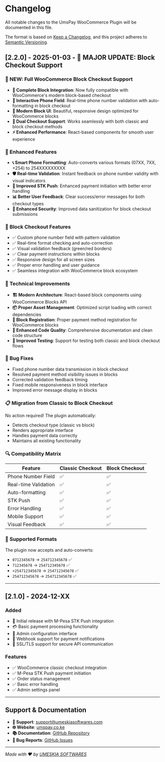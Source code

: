 # Changelog

All notable changes to the UmsPay WooCommerce Plugin will be documented in this file.

The format is based on [Keep a Changelog](https://keepachangelog.com/en/1.0.0/),
and this project adheres to [Semantic Versioning](https://semver.org/spec/v2.0.0.html).

## [2.2.0] - 2025-01-03 - 🚀 MAJOR UPDATE: Block Checkout Support

### 🎉 NEW: Full WooCommerce Block Checkout Support
- **🧱 Complete Block Integration**: Now fully compatible with WooCommerce's modern block-based checkout
- **📱 Interactive Phone Field**: Real-time phone number validation with auto-formatting in block checkout
- **🎨 Modern Block UI**: Beautiful, responsive design optimized for WooCommerce blocks
- **🔄 Dual Checkout Support**: Works seamlessly with both classic and block checkout methods
- **⚡ Enhanced Performance**: React-based components for smooth user experience

### 🔧 Enhanced Features
- **📞 Smart Phone Formatting**: Auto-converts various formats (07XX, 7XX, +254) to 254XXXXXXXXX
- **🛡️ Real-time Validation**: Instant feedback on phone number validity with visual indicators
- **🎯 Improved STK Push**: Enhanced payment initiation with better error handling
- **📊 Better User Feedback**: Clear success/error messages for both checkout types
- **🔐 Enhanced Security**: Improved data sanitization for block checkout submissions

### 🚀 Block Checkout Features
- ✅ Custom phone number field with pattern validation
- ✅ Real-time format checking and auto-correction
- ✅ Visual validation feedback (green/red borders)
- ✅ Clear payment instructions within blocks
- ✅ Responsive design for all screen sizes
- ✅ Proper error handling and user guidance
- ✅ Seamless integration with WooCommerce block ecosystem

### 🔧 Technical Improvements
- **🏗️ Modern Architecture**: React-based block components using WooCommerce Blocks API
- **📦 Proper Asset Management**: Optimized script loading with correct dependencies
- **🔧 Block Registration**: Proper payment method registration for WooCommerce blocks
- **📝 Enhanced Code Quality**: Comprehensive documentation and clean code structure
- **🧪 Improved Testing**: Support for testing both classic and block checkout flows

### 🐛 Bug Fixes
- Fixed phone number data transmission in block checkout
- Resolved payment method visibility issues in blocks
- Corrected validation feedback timing
- Fixed mobile responsiveness in block interface
- Improved error message display in blocks

### 📋 Migration from Classic to Block Checkout
No action required! The plugin automatically:
- Detects checkout type (classic vs block)
- Renders appropriate interface
- Handles payment data correctly
- Maintains all existing functionality

### 🔍 Compatibility Matrix
| Feature | Classic Checkout | Block Checkout |
|---------|------------------|----------------|
| Phone Number Field | ✅ | ✅ |
| Real-time Validation | ✅ | ✅ |
| Auto-formatting | ✅ | ✅ |
| STK Push | ✅ | ✅ |
| Error Handling | ✅ | ✅ |
| Mobile Support | ✅ | ✅ |
| Visual Feedback | ✅ | ✅ |

### 📱 Supported Formats
The plugin now accepts and auto-converts:
- `0712345678` → `254712345678` ✅
- `712345678` → `254712345678` ✅
- `+254712345678` → `254712345678` ✅
- `254712345678` → `254712345678` ✅

---

## [2.1.0] - 2024-12-XX

### Added
- 🚀 Initial release with M-Pesa STK Push integration
- 💳 Basic payment processing functionality
- 🔧 Admin configuration interface
- 📄 Webhook support for payment notifications
- 🔐 SSL/TLS support for secure API communication

### Features
- ✅ WooCommerce classic checkout integration
- ✅ M-Pesa STK Push payment initiation
- ✅ Order status management
- ✅ Basic error handling
- ✅ Admin settings panel

---

## Support & Documentation

- **📧 Support**: support@umeskiasoftwares.com
- **🌐 Website**: [umspay.co.ke](https://umspay.co.ke)
- **📚 Documentation**: [GitHub Repository](https://github.com/UMESKIA-SOFTWARES/UmsPay-WooCommwece-Plugin)
- **🐛 Bug Reports**: [GitHub Issues](https://github.com/UMESKIA-SOFTWARES/UmsPay-WooCommwece-Plugin/issues)

---

*Made with ❤️ by [UMESKIA SOFTWARES](https://umeskiasoftwares.com)*
